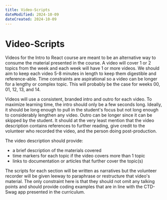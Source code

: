 ```yaml
---
title: Video-Scripts
dateModified: 2024-10-09
dateCreated: 2024-10-09
---
```


# Video-Scripts

Videos for the Intro to React course are meant to be an alternative way to consume the material presented in the course. A video will cover 1 or 2 topics from the week and each week will have 1 or more videos. We should aim to keep each video 5-8 minutes in length to keep them digestible and reference-able. Time constraints are aspirational so a video can be longer for a lengthy or complex topic. This will probably be the case for weeks 00, 01, 12, 13, and 14.

Videos will use a consistent, branded intro and outro for each video. To maximize learning time, the intro should only be a few seconds long. Ideally, it should be long enough to pull in the student's focus but not long enough to considerably lengthen any video. Outro can be longer since it can be skipped by the student. It should at the very least mention that the video description contains references to further reading, give credit to the volunteer who recorded the video, and the person doing post-production.

The video description should provide:

- a brief description of the materials covered
- time markers for each topic if the video covers more than 1 topic
- links to documentation or articles that further cover the topic(s)

The scripts for each section will be written as narratives but the volunteer recorder will be given leeway to paraphrase or restructure that video's material. The only constraint here is that they should not omit any talking points and should provide coding examples that are in line with the CTD-Swag app presented in the curriculum.
